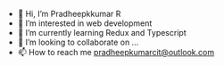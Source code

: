 - 👋 Hi, I’m Pradheepkkumar R
- 👀 I’m interested in web development
- 🌱 I’m currently learning Redux and Typescript
- 💞️ I’m looking to collaborate on ...
- 📫 How to reach me pradheepkumarcit@outlook.com

<!---
iampk94/iampk94 is a ✨ special ✨ repository because its `README.md` (this file) appears on your GitHub profile.
You can click the Preview link to take a look at your changes.
--->
